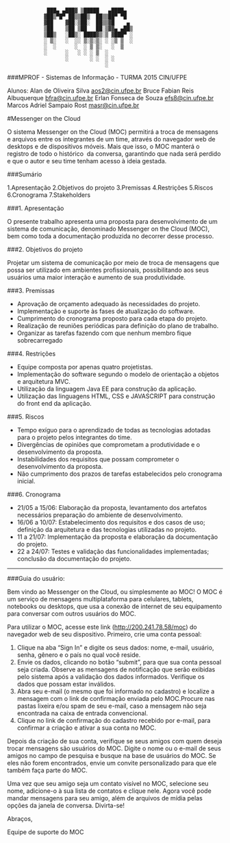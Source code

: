                  ███▄ ▄███▓ ▒█████   ▄████▄  
                ▓██▒▀█▀ ██▒▒██▒  ██▒▒██▀ ▀█  
                ▓██    ▓██░▒██░  ██▒▒▓█    ▄
                ▒██    ▒██ ▒██   ██░▒▓▓▄ ▄██▒
                ▒██▒   ░██▒░ ████▓▒░▒ ▓███▀ ░
                ░ ▒░   ░  ░░ ▒░▒░▒░ ░ ░▒ ▒  ░
                ░  ░      ░  ░ ▒ ▒░   ░  ▒
                ░      ░   ░ ░ ░ ▒  ░
                       ░       ░ ░  ░ ░
                                    ░



###MPROF - Sistemas de Informação - TURMA 2015
              CIN/UFPE

Alunos:
        Alan de Oliveira Silva            aos2@cin.ufpe.br
        Bruce Fabian Reis Albuquerque     bfra@cin.ufpe.br
        Erlan Fonseca de Souza            efs8@cin.ufpe.br
        Marcos Adriel Sampaio Rost        masr@cin.ufpe.br

#Messenger on the Cloud

O sistema Messenger on the Cloud (MOC) permitirá a troca de mensagens e arquivos entre os integrantes de um time, através do navegador web de desktops e de dispositivos móveis. Mais que isso, o MOC manterá o registro de todo o histórico  da conversa, garantindo que nada será perdido e que o autor e seu time tenham acesso à ideia gestada.

###Sumário

1.Apresentação
2.Objetivos do projeto
3.Premissas
4.Restrições
5.Riscos
6.Cronograma
7.Stakeholders

###1. Apresentação

O presente trabalho apresenta uma proposta para desenvolvimento de um sistema de comunicação, denominado Messenger on the Cloud (MOC), bem como toda a documentação produzida no decorrer desse processo.

###2. Objetivos do projeto

Projetar um sistema de comunicação por meio de troca de mensagens que possa ser utilizado em ambientes profissionais, possibilitando aos seus usuários uma maior interação e aumento de sua produtividade.

###3. Premissas

- Aprovação de orçamento adequado às necessidades do projeto.
- Implementação e suporte às fases de atualização do software.
- Cumprimento do cronograma proposto para cada etapa do projeto.
- Realização de reuniões periódicas para definição do plano de trabalho.
- Organizar as tarefas fazendo com que nenhum membro fique sobrecarregado

###4. Restrições

- Equipe composta por apenas quatro projetistas.
- Implementação do software segundo o modelo de orientação a objetos e arquitetura MVC.
- Utilização da linguagem Java EE para construção da aplicação.
- Utilização das linguagens HTML, CSS e JAVASCRIPT para construção do front end da aplicação.

###5. Riscos

- Tempo exíguo para o aprendizado de todas as tecnologias adotadas para o projeto pelos integrantes do time.
- Divergências de opiniões que comprometam a produtividade e o desenvolvimento da proposta.
- Instabilidades dos requisitos que possam comprometer o desenvolvimento da proposta.
- Não cumprimento dos prazos de tarefas estabelecidos pelo cronograma inicial.

###6. Cronograma

- 21/05 a 15/06: Elaboração da proposta, levantamento dos artefatos necessários preparação do ambiente de desenvolvimento.
- 16/06 a 10/07: Estabelecimento dos requisitos e dos casos de uso; definição da arquitetura e das tecnologias utilizadas no projeto.
- 11 a 21/07: Implementação da proposta e elaboração da documentação do projeto.
- 22 a 24/07: Testes e validação das funcionalidades implementadas; conclusão da documentação do projeto.

-------------------------

###Guia do usuário:

Bem vindo ao Messenger on the Cloud, ou simplesmente ao MOC! O MOC é um serviço de mensagens multiplataforma para celulares, tablets, notebooks ou desktops, que usa a conexão de internet de seu equipamento para conversar com outros usuários do MOC.

Para utilizar o MOC, acesse este link (http://200.241.78.58/moc) do navegador web de seu dispositivo. Primeiro, crie uma conta pessoal:

1. Clique na aba “Sign In” e digite os seus dados: nome, e-mail, usuário, senha, gênero e o país no qual você reside.
2. Envie os dados, clicando no botão “submit”, para que sua conta pessoal seja criada. Observe as mensagens de notificação que serão exibidas pelo sistema após a validação dos dados informados. Verifique os dados que possam estar inválidos.
3. Abra seu e-mail (o mesmo que foi informado no cadastro) e localize a mensagem com o link de confirmação enviada pelo MOC.Procure nas pastas lixeira e/ou spam de seu e-mail, caso a mensagem não seja encontrada na caixa de entrada convencional.
4. Clique no link de confirmação do cadastro recebido por e-mail, para confirmar a criação e ativar a sua conta no MOC.

Depois da criação de sua conta, verifique se seus amigos com quem deseja trocar mensagens são usuários do MOC. Digite o nome ou o e-mail de seus amigos no campo de pesquisa e busque na base de usuários do MOC. Se eles não forem encontrados, envie um convite personalizado para que ele também faça parte do MOC.

Uma vez que seu amigo seja um contato visível no MOC, selecione seu nome, adicione-o à sua lista de contatos e clique nele. Agora você pode mandar mensagens para seu amigo, além de arquivos de mídia pelas opções da janela de conversa. Divirta-se!

Abraços,

Equipe de suporte do MOC
